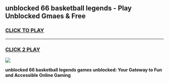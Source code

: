 
## unblocked 66 basketball legends - Play Unblocked Gmaes & Free
<h3>
<a href="https://news.freeplayer.one?title=unblocked_66_basketball_legends&ref=16F">CLICK TO PLAY</a></h3>
<hr>

<h3>
<a href="https://news.freeplayer.one?title=unblocked_66_basketball_legends&ref=16F">CLICK 2 PLAY</a>
  
</h3>

<a href="https://news.freeplayer.one?title=unblocked_66_basketball_legends&ref=16F/"><img src="https://clearcache.store/games.png"></a>


**unblocked 66 basketball legends games unblocked: Your Gateway to Fun and Accessible Online Gaming**

